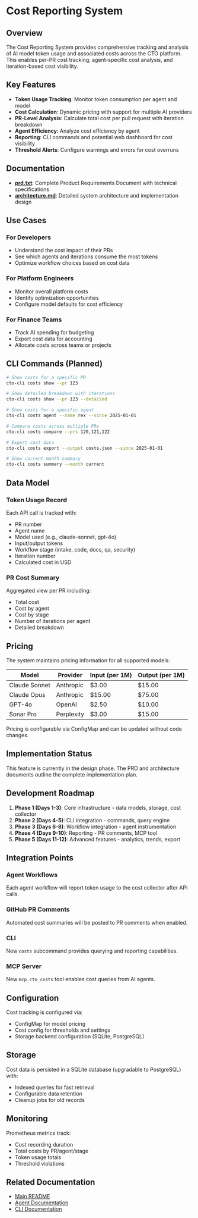 # Cost Reporting System

## Overview

The Cost Reporting System provides comprehensive tracking and analysis of AI model token usage and associated costs across the CTO platform. This enables per-PR cost tracking, agent-specific cost analysis, and iteration-based cost visibility.

## Key Features

- **Token Usage Tracking**: Monitor token consumption per agent and model
- **Cost Calculation**: Dynamic pricing with support for multiple AI providers
- **PR-Level Analysis**: Calculate total cost per pull request with iteration breakdown
- **Agent Efficiency**: Analyze cost efficiency by agent
- **Reporting**: CLI commands and potential web dashboard for cost visibility
- **Threshold Alerts**: Configure warnings and errors for cost overruns

## Documentation

- **[prd.txt](prd.txt)**: Complete Product Requirements Document with technical specifications
- **[architecture.md](architecture.md)**: Detailed system architecture and implementation design

## Use Cases

### For Developers
- Understand the cost impact of their PRs
- See which agents and iterations consume the most tokens
- Optimize workflow choices based on cost data

### For Platform Engineers
- Monitor overall platform costs
- Identify optimization opportunities
- Configure model defaults for cost efficiency

### For Finance Teams
- Track AI spending for budgeting
- Export cost data for accounting
- Allocate costs across teams or projects

## CLI Commands (Planned)

```bash
# Show costs for a specific PR
cto-cli costs show --pr 123

# Show detailed breakdown with iterations
cto-cli costs show --pr 123 --detailed

# Show costs for a specific agent
cto-cli costs agent --name rex --since 2025-01-01

# Compare costs across multiple PRs
cto-cli costs compare --prs 120,121,122

# Export cost data
cto-cli costs export --output costs.json --since 2025-01-01

# Show current month summary
cto-cli costs summary --month current
```

## Data Model

### Token Usage Record
Each API call is tracked with:
- PR number
- Agent name
- Model used (e.g., claude-sonnet, gpt-4o)
- Input/output tokens
- Workflow stage (intake, code, docs, qa, security)
- Iteration number
- Calculated cost in USD

### PR Cost Summary
Aggregated view per PR including:
- Total cost
- Cost by agent
- Cost by stage
- Number of iterations per agent
- Detailed breakdown

## Pricing

The system maintains pricing information for all supported models:

| Model | Provider | Input (per 1M) | Output (per 1M) |
|-------|----------|---------------|-----------------|
| Claude Sonnet | Anthropic | $3.00 | $15.00 |
| Claude Opus | Anthropic | $15.00 | $75.00 |
| GPT-4o | OpenAI | $2.50 | $10.00 |
| Sonar Pro | Perplexity | $3.00 | $15.00 |

Pricing is configurable via ConfigMap and can be updated without code changes.

## Implementation Status

This feature is currently in the design phase. The PRD and architecture documents outline the complete implementation plan.

## Development Roadmap

1. **Phase 1 (Days 1-3)**: Core infrastructure - data models, storage, cost collector
2. **Phase 2 (Days 4-5)**: CLI integration - commands, query engine
3. **Phase 3 (Days 6-8)**: Workflow integration - agent instrumentation
4. **Phase 4 (Days 9-10)**: Reporting - PR comments, MCP tool
5. **Phase 5 (Days 11-12)**: Advanced features - analytics, trends, export

## Integration Points

### Agent Workflows
Each agent workflow will report token usage to the cost collector after API calls.

### GitHub PR Comments
Automated cost summaries will be posted to PR comments when enabled.

### CLI
New `costs` subcommand provides querying and reporting capabilities.

### MCP Server
New `mcp_cto_costs` tool enables cost queries from AI agents.

## Configuration

Cost tracking is configured via:
- ConfigMap for model pricing
- Cost config for thresholds and settings
- Storage backend configuration (SQLite, PostgreSQL)

## Storage

Cost data is persisted in a SQLite database (upgradable to PostgreSQL) with:
- Indexed queries for fast retrieval
- Configurable data retention
- Cleanup jobs for old records

## Monitoring

Prometheus metrics track:
- Cost recording duration
- Total costs by PR/agent/stage
- Token usage totals
- Threshold violations

## Related Documentation

- [Main README](../../README.md)
- [Agent Documentation](../../AGENTS.md)
- [CLI Documentation](../cto-cli-config-reference.md)

